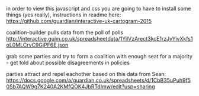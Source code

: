 in order to view this javascript and css you are going to have to install some things (yes really), instructions in readme here: https://github.com/guardian/interactive-uk-cartogram-2015

coalition-builder pulls data from the poll of polls http://interactive.guim.co.uk/spreadsheetdata/1YilVzArect3kcE1rzJvYivXkfs1oL0MLCrvC9GjPF6E.json

grab some parties and try to form a coalition with enough seat for a majority - get told about possible disagreements in policies

parties attract and repel eachother based on this data from Sean: https://docs.google.com/a/guardian.co.uk/spreadsheets/d/1CbB35uPuh9f50Sb7AQW9g7K240A2KMfQOK4JbRTdImw/edit?usp=sharing



